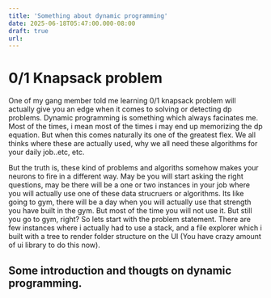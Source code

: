 ```yaml
---
title: 'Something about dynamic programming'
date: 2025-06-18T05:47:00.000-08:00
draft: true
url: 
---
```


# 0/1 Knapsack problem

One of my gang member told me learning 0/1 knapsack problem will actually give you an edge when it comes to solving or detecting dp problems. Dynamic programming is something which always facinates me. Most of the times, i mean most of the times i may end up memorizing the dp equation. But when this comes naturally its one of the greatest flex. We all thinks where these are actually used, why we all need these algorithms for your daily job..etc, etc.

<p>
 But the truth is, these kind of problems and algoriths somehow makes your neurons to fire in a different way. May be you will start asking the right questions, may be there will be a one or two instances in your job where you will actually use one of these data strucruers or algorithms. Its like going to gym, there will be a day when you will actually use that strength you have built in the gym. But most of the time you will not use it. But still you go to gym, right? So lets start with the problem statement. There are few instances where i actually had to use a stack, and a file explorer which i built with a tree to render folder structure on the UI (You have crazy amount of ui library to do this now).
</p>

## Some introduction and thougts on dynamic programming.
